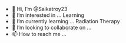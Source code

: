 - 👋 Hi, I’m @Saikatroy23
- 👀 I’m interested in ... Learning
- 🌱 I’m currently learning ... Radiation Therapy
- 💞️ I’m looking to collaborate on ...
- 📫 How to reach me ...

<!---
Saikatroy23/Saikatroy23 is a ✨ special ✨ repository because its `README.md` (this file) appears on your GitHub profile.
You can click the Preview link to take a look at your changes.
--->
